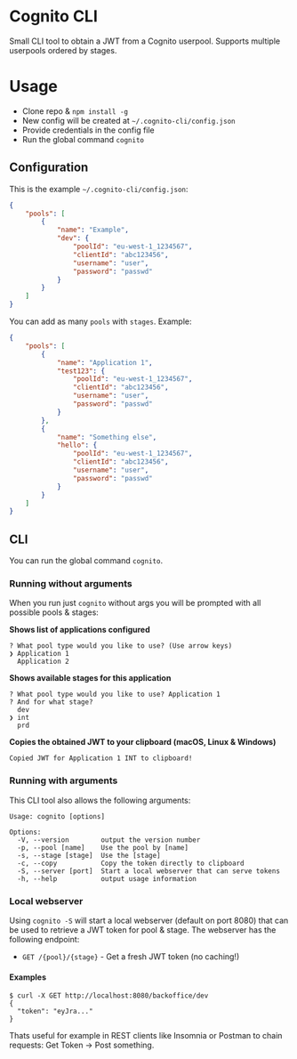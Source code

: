 # Cognito CLI
Small CLI tool to obtain a JWT from a Cognito userpool. Supports multiple userpools ordered by stages.

# Usage
* Clone repo & `npm install -g`
* New config will be created at `~/.cognito-cli/config.json`
* Provide credentials in the config file
* Run the global command `cognito`

## Configuration
This is the example `~/.cognito-cli/config.json`:
```JSON
{
    "pools": [
        {
            "name": "Example",
            "dev": {
                "poolId": "eu-west-1_1234567",
                "clientId": "abc123456",
                "username": "user",
                "password": "passwd"
            }
        }
    ]
}
```
You can add as many `pools` with `stages`. Example:
```JSON
{
    "pools": [
        {
            "name": "Application 1",
            "test123": {
                "poolId": "eu-west-1_1234567",
                "clientId": "abc123456",
                "username": "user",
                "password": "passwd"
            }
        },
        {
            "name": "Something else",
            "hello": {
                "poolId": "eu-west-1_1234567",
                "clientId": "abc123456",
                "username": "user",
                "password": "passwd"
            }
        }
    ]
}
```

## CLI
You can run the global command `cognito`.

### Running without arguments
When you run just `cognito` without args you will be prompted with all possible pools & stages:

**Shows list of applications configured**
```
? What pool type would you like to use? (Use arrow keys)
❯ Application 1
  Application 2
```

**Shows available stages for this application**
```
? What pool type would you like to use? Application 1
? And for what stage?
  dev
❯ int
  prd
```

**Copies the obtained JWT to your clipboard (macOS, Linux & Windows)** 
```
Copied JWT for Application 1 INT to clipboard!
```

### Running with arguments
This CLI tool also allows the following arguments:
```
Usage: cognito [options]

Options:
  -V, --version        output the version number
  -p, --pool [name]    Use the pool by [name]
  -s, --stage [stage]  Use the [stage]
  -c, --copy           Copy the token directly to clipboard
  -S, --server [port]  Start a local webserver that can serve tokens
  -h, --help           output usage information
```

### Local webserver
Using `cognito -S` will start a local webserver (default on port 8080) that can be used to retrieve a JWT token for pool & stage.
The webserver has the following endpoint:
* `GET /{pool}/{stage}` - Get a fresh JWT token (no caching!)

#### Examples
```
$ curl -X GET http://localhost:8080/backoffice/dev
{
  "token": "eyJra..."
}
```
Thats useful for example in REST clients like Insomnia or Postman to chain requests: Get Token -> Post something.